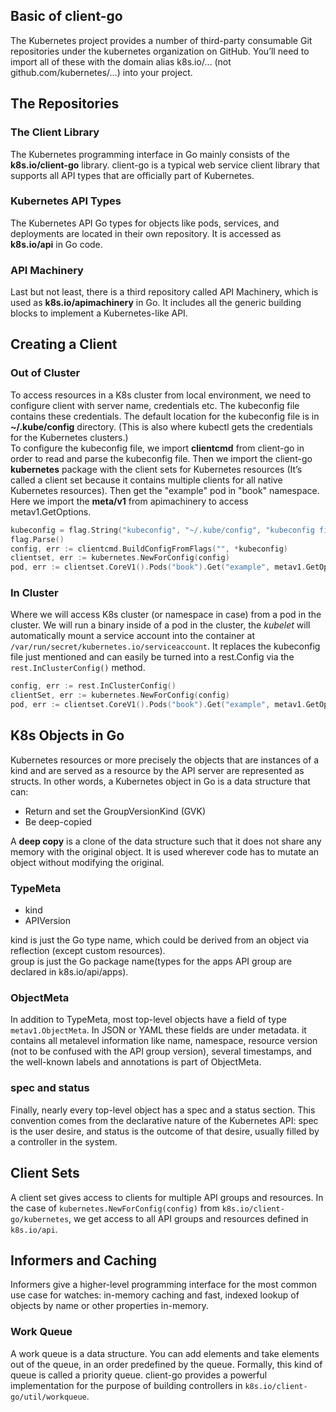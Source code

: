 ## Basic of client-go
The Kubernetes project provides a number of third-party consumable Git repositories under the kubernetes organization on GitHub. You’ll need to import all of these with the domain alias k8s.io/… (not github.com/kubernetes/…) into your project.

## The Repositories
### The Client Library
The Kubernetes programming interface in Go mainly consists of the **k8s.io/client-go** library. client-go is a typical web service client library that supports all API types that are officially part of Kubernetes.
### Kubernetes API Types
The Kubernetes API Go types
for objects like pods, services, and deployments are located in their own repository. It is accessed as **k8s.io/api** in Go code.
### API Machinery
Last but not least, there is a third repository called API Machinery, which is used as **k8s.io/apimachinery** in Go. It includes all the generic building blocks to implement a Kubernetes-like API.

## Creating a Client
### Out of Cluster
To access resources in a K8s cluster from local environment, we need to configure client with server name, credentials etc. The kubeconfig file contains these credentials. The default location for the kubeconfig file is in **~/.kube/config** directory. (This is also where kubectl gets the credentials for the Kubernetes clusters.)
</br>To configure the kubeconfig file, we import **clientcmd** from client-go in order to read and parse the
kubeconfig file. Then we import the client-go **kubernetes** package with the client sets for Kubernetes resources (It’s called a client set because it contains multiple clients for all native Kubernetes resources). Then get the "example" pod in "book" namespace. Here we import the **meta/v1** from apimachinery to access metav1.GetOptions.
```go
kubeconfig = flag.String("kubeconfig", "~/.kube/config", "kubeconfig file")
flag.Parse()
config, err := clientcmd.BuildConfigFromFlags("", *kubeconfig)
clientset, err := kubernetes.NewForConfig(config)
pod, err := clientset.CoreV1().Pods("book").Get("example", metav1.GetOptions{})
```
### In Cluster
Where we will access K8s cluster (or namespace in case) from a pod in the cluster. We will run a binary inside of a pod in the cluster, the *kubelet* will automatically mount a service account into the container at `/var/run/secret/kubernetes.io/serviceaccount`. It replaces the kubeconfig file just mentioned and can easily be turned into a rest.Config via the `rest.InClusterConfig()` method.
```go
config, err := rest.InClusterConfig()
clientSet, err := kubernetes.NewForConfig(config)
pod, err := clientset.CoreV1().Pods("book").Get("example", metav1.GetOptions{})
```
## K8s Objects in Go
Kubernetes resources or more precisely the objects that are instances of a kind and are served as a resource by the API server are represented as structs. In other words, a Kubernetes object in Go is a data structure that can:
- Return and set the GroupVersionKind (GVK)
- Be deep-copied

A **deep copy** is a clone of the data structure such that it does not share any memory with
the original object. It is used wherever code has to mutate an object without modifying
the original.

### TypeMeta
- kind
- APIVersion

kind is just the Go type name, which could be derived from an object via reflection (except custom resources).
</br>group is just the Go package name(types for the apps API group are declared in k8s.io/api/apps).

### ObjectMeta
In addition to TypeMeta, most top-level objects have a field of type `metav1.ObjectMeta`. In JSON or YAML these fields are under metadata. it contains all metalevel information like name, namespace, resource version (not to be confused with the API group version), several timestamps, and the well-known labels and annotations is part of ObjectMeta.

### spec and status
Finally, nearly every top-level object has a spec and a status section. This convention comes from the declarative nature of the Kubernetes API: spec is the user desire, and status is the outcome of that desire, usually filled by a controller in the system.

## Client Sets
A client set gives access to clients for multiple API groups and resources. In the case of `kubernetes.NewForConfig(config)` from `k8s.io/client-go/kubernetes`, we get access to all API groups and resources defined in `k8s.io/api`.

## Informers and Caching
Informers give a higher-level programming interface for the most common use case for watches: in-memory caching and fast, indexed lookup of objects by name or other properties in-memory.
### Work Queue
A work queue is a data structure. You can add elements and take elements out of the queue, in an order predefined by the queue. Formally, this kind of queue is called a priority queue. client-go provides a powerful implementation for the purpose of building controllers in `k8s.io/client-go/util/workqueue`.